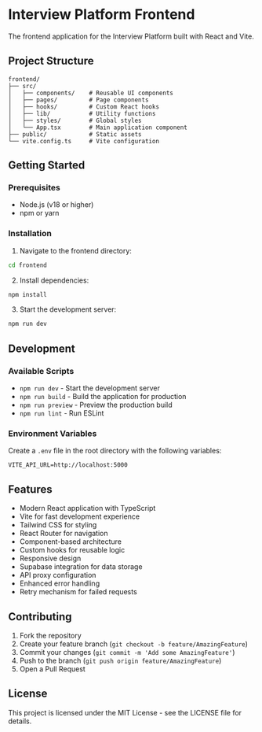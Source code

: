# Interview Platform Frontend

The frontend application for the Interview Platform built with React and Vite.

## Project Structure

```
frontend/
├── src/
│   ├── components/    # Reusable UI components
│   ├── pages/         # Page components
│   ├── hooks/         # Custom React hooks
│   ├── lib/           # Utility functions
│   ├── styles/        # Global styles
│   └── App.tsx        # Main application component
├── public/            # Static assets
└── vite.config.ts     # Vite configuration
```

## Getting Started

### Prerequisites

- Node.js (v18 or higher)
- npm or yarn

### Installation

1. Navigate to the frontend directory:
```bash
cd frontend
```

2. Install dependencies:
```bash
npm install
```

3. Start the development server:
```bash
npm run dev
```

## Development

### Available Scripts

- `npm run dev` - Start the development server
- `npm run build` - Build the application for production
- `npm run preview` - Preview the production build
- `npm run lint` - Run ESLint

### Environment Variables

Create a `.env` file in the root directory with the following variables:

```plaintext
VITE_API_URL=http://localhost:5000
```

## Features

- Modern React application with TypeScript
- Vite for fast development experience
- Tailwind CSS for styling
- React Router for navigation
- Component-based architecture
- Custom hooks for reusable logic
- Responsive design
- Supabase integration for data storage
- API proxy configuration
- Enhanced error handling
- Retry mechanism for failed requests

## Contributing

1. Fork the repository
2. Create your feature branch (`git checkout -b feature/AmazingFeature`)
3. Commit your changes (`git commit -m 'Add some AmazingFeature'`)
4. Push to the branch (`git push origin feature/AmazingFeature`)
5. Open a Pull Request

## License

This project is licensed under the MIT License - see the LICENSE file for details.
